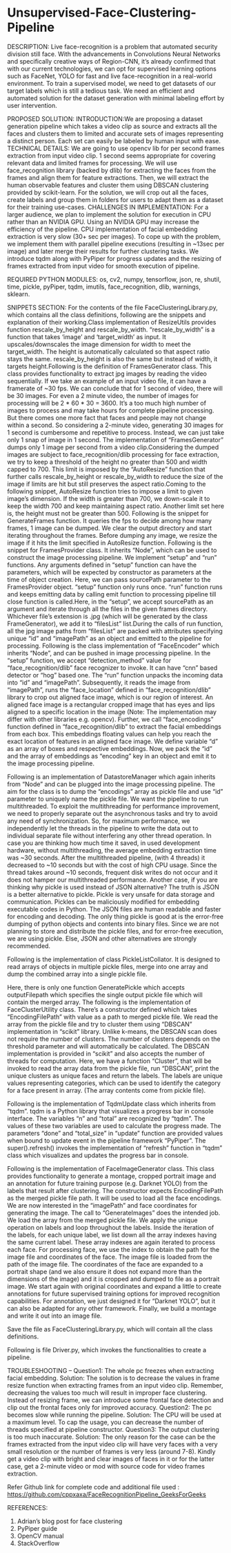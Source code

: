 # Unsupervised-Face-Clustering-Pipeline
DESCRIPTION:
Live face-recognition is a problem that automated security division still face. With the advancements in Convolutions Neural Networks and specifically creative ways of Region-CNN, it’s already confirmed that with our current technologies, we can opt for supervised learning options such as FaceNet, YOLO for fast and live face-recognition in a real-world environment. To train a supervised model, we need to get datasets of our target labels which is still a tedious task. We need an efficient and automated solution for the dataset generation with minimal labeling effort by user intervention. 

PROPOSED SOLUTION:
INTRODUCTION:We are proposing a dataset generation pipeline which takes a video clip as source and extracts all the faces and clusters them to limited and accurate sets of images representing a distinct person. Each set can easily be labeled by human input with ease.
TECHNICAL DETAILS: We are going to use opencv lib for per second frames extraction from input video clip. 1 second seems appropriate for covering relevant data and limited frames for processing. We will use face_recognition library (backed by dlib) for extracting the faces from the frames and align them for feature extractions. Then, we will extract the human observable features and cluster them using DBSCAN clustering provided by scikit-learn. For the solution, we will crop out all the faces, create labels and group them in folders for users to adapt them as a dataset for their training use-cases.
CHALLENGES IN IMPLEMENTATION: For a larger audience, we plan to implement the solution for execution in CPU rather than an NVIDIA GPU. Using an NVIDIA GPU may increase the efficiency of the pipeline. CPU implementation of facial embedding extraction is very slow (30+ sec per images). To cope up with the problem, we implement them with parallel pipeline executions (resulting in ~13sec per image) and later merge their results for further clustering tasks. We introduce tqdm along with PyPiper for progress updates and the resizing of frames extracted from input video for smooth execution of pipeline.
 
 REQUIRED PYTHON MODULES: 
os, cv2, numpy, tensorflow, json, re, shutil, time, pickle, pyPiper, tqdm, imutils, face_recognition, dlib, warnings, sklearn.

SNIPPETS SECTION: 
For the contents of the file FaceClusteringLibrary.py, which contains all the class definitions, following are the snippets and explanation of their working.Class implementation of ResizeUtils provides function rescale_by_height and rescale_by_width. “rescale_by_width” is a function that takes ‘image’ and ‘target_width’ as input. It upscales/downscales the image dimension for width to meet the target_width. The height is automatically calculated so that aspect ratio stays the same. rescale_by_height is also the same but instead of width, it targets height.Following is the definition of FramesGenerator class. This class provides functionality to extract jpg images by reading the video sequentially. If we take an example of an input video file, it can have a framerate of ~30 fps. We can conclude that for 1 second of video, there will be 30 images. For even a 2 minute video, the number of images for processing will be 2 * 60 * 30 = 3600. It’s a too much high number of images to process and may take hours for complete pipeline processing. But there comes one more fact that faces and people may not change within a second. So considering a 2-minute video, generating 30 images for 1 second is cumbersome and repetitive to process. Instead, we can just take only 1 snap of image in 1 second. The implementation of “FramesGenerator” dumps only 1 image per second from a video clip.Considering the dumped images are subject to face_recognition/dlib processing for face extraction, we try to keep a threshold of the height no greater than 500 and width capped to 700. This limit is imposed by the “AutoResize” function that further calls rescale_by_height or rescale_by_width to reduce the size of the image if limits are hit but still preserves the aspect ratio.Coming to the following snippet, AutoResize function tries to impose a limit to given image’s dimension. If the width is greater than 700, we down-scale it to keep the width 700 and keep maintaining aspect ratio. Another limit set here is, the height must not be greater than 500.
Following is the snippet for GenerateFrames function. It queries the fps to decide among how many frames, 1 image can be dumped. We clear the output directory and start iterating throughout the frames. Before dumping any image, we resize the image if it hits the limit specified in AutoResize function.
Following is the snippet for FramesProvider class. It inherits “Node”, which can be used to construct the image processing pipeline. We implement “setup” and “run” functions. Any arguments defined in “setup” function can have the parameters, which will be expected by constructor as parameters at the time of object creation. Here, we can pass sourcePath parameter to the FramesProvider object. “setup” function only runs once. “run” function runs and keeps emitting data by calling emit function to processing pipeline till close function is called.Here, in the “setup”, we accept sourcePath as an argument and iterate through all the files in the given frames directory. Whichever file’s extension is .jpg (which will be generated by the class FrameGenerator), we add it to “filesList” list.During the calls of run function, all the jpg image paths from “filesList” are packed with attributes specifying unique “id” and “imagePath” as an object and emitted to the pipeline for processing.
Following is the class implementation of “FaceEncoder” which inherits “Node”, and can be pushed in image processing pipeline. In the “setup” function, we accept “detection_method” value for “face_recognition/dlib” face recognizer to invoke. It can have “cnn” based detector or “hog” based one. 
The “run” function unpacks the incoming data into “id” and “imagePath”. 
Subsequently, it reads the image from “imagePath”, runs the “face_location” defined in “face_recognition/dlib” library to crop out aligned face image, which is our region of interest. An aligned face image is a rectangular cropped image that has eyes and lips aligned to a specific location in the image (Note: The implementation may differ with other libraries e.g. opencv). 
Further, we call “face_encodings” function defined in “face_recognition/dlib” to extract the facial embeddings from each box. This embeddings floating values can help you reach the exact location of features in an aligned face image. 
We define variable “d” as an array of boxes and respective embeddings. Now, we pack the “id” and the array of embeddings as “encoding” key in an object and emit it to the image processing pipeline.
 
 Following is an implementation of DatastoreManager which again inherits from “Node” and can be plugged into the image processing pipeline. The aim for the class is to dump the “encodings” array as pickle file and use “id” parameter to uniquely name the pickle file. We want the pipeline to run multithreaded. 
To exploit the multithreading for performance improvement, we need to properly separate out the asynchronous tasks and try to avoid any need of synchronization. So, for maximum performance, we independently let the threads in the pipeline to write the data out to individual separate file without interfering any other thread operation. 
In case you are thinking how much time it saved, in used development hardware, without multithreading, the average embedding extraction time was ~30 seconds. After the multithreaded pipeline, (with 4 threads) it decreased to ~10 seconds but with the cost of high CPU usage. 
Since the thread takes around ~10 seconds, frequent disk writes do not occur and it does not hamper our multithreaded performance. 
Another case, if you are thinking why pickle is used instead of JSON alternative? The truth is JSON is a better alternative to pickle. Pickle is very unsafe for data storage and communication. Pickles can be maliciously modified for embedding executable codes in Python. The JSON files are human readable and faster for encoding and decoding. The only thing pickle is good at is the error-free dumping of python objects and contents into binary files. 
Since we are not planning to store and distribute the pickle files, and for error-free execution, we are using pickle. Else, JSON and other alternatives are strongly recommended.
 
 Following is the implementation of class PickleListCollator. It is designed to read arrays of objects in multiple pickle files, merge into one array and dump the combined array into a single pickle file.

Here, there is only one function GeneratePickle which accepts outputFilepath which specifies the single output pickle file which will contain the merged array.
 The following is the implementation of FaceClusterUtility class. There’s a constructor defined which takes “EncodingFilePath” with value as a path to merged pickle file. We read the array from the pickle file and try to cluster them using “DBSCAN” implementation in “scikit” library. Unlike k-means, the DBSCAN scan does not require the number of clusters. The number of clusters depends on the threshold parameter and will automatically be calculated. 
The DBSCAN implementation is provided in “scikit” and also accepts the number of threads for computation.
Here, we have a function “Cluster”, that will be invoked to read the array data from the pickle file, run “DBSCAN”, print the unique clusters as unique faces and return the labels. The labels are unique values representing categories, which can be used to identify the category for a face present in array. (The array contents come from pickle file). 
 
 Following is the implementation of TqdmUpdate class which inherits from “tqdm”. tqdm is a Python library that visualizes a progress bar in console interface. 
The variables “n” and “total” are recognized by “tqdm”. The values of these two variables are used to calculate the progress made. 
The parameters “done” and “total_size” in “update” function are provided values when bound to update event in the pipeline framework “PyPiper”. The super().refresh() invokes the implementation of “refresh” function in “tqdm” class which visualizes and updates the progress bar in console.
 
Following is the implementation of FaceImageGenerator class. This class provides functionality to generate a montage, cropped portrait image and an annotation for future training purpose (e.g. Darknet YOLO) from the labels that result after clustering.
The constructor expects EncodingFilePath as the merged pickle file path. It will be used to load all the face encodings. We are now interested in the “imagePath” and face coordinates for generating the image.
The call to “GenerateImages” does the intended job. We load the array from the merged pickle file. We apply the unique operation on labels and loop throughout the labels. Inside the iteration of the labels, for each unique label, we list down all the array indexes having the same current label. 
These array indexes are again iterated to process each face. 
For processing face, we use the index to obtain the path for the image file and coordinates of the face. 
The image file is loaded from the path of the image file. The coordinates of the face are expanded to a portrait shape (and we also ensure it does not expand more than the dimensions of the image) and it is cropped and dumped to file as a portrait image. 
We start again with original coordinates and expand a little to create annotations for future supervised training options for improved recognition capabilities. 
For annotation, we just designed it for “Darknet YOLO”, but it can also be adapted for any other framework. Finally, we build a montage and write it out into an image file.

Save the file as FaceClusteringLibrary.py, which will contain all the class definitions.

Following is file Driver.py, which invokes the functionalities to create a pipeline. 

TROUBLESHOOTING – 
Question1: The whole pc freezes when extracting facial embedding. 
Solution: The solution is to decrease the values in frame resize function when extracting frames from an input video clip. Remember, decreasing the values too much will result in improper face clustering. Instead of resizing frame, we can introduce some frontal face detection and clip out the frontal faces only for improved accuracy.
Question2: The pc becomes slow while running the pipeline. 
Solution: The CPU will be used at a maximum level. To cap the usage, you can decrease the number of threads specified at pipeline constructor.
Question3: The output clustering is too much inaccurate. 
Solution: The only reason for the case can be the frames extracted from the input video clip will have very faces with a very small resolution or the number of frames is very less (around 7-8). Kindly get a video clip with bright and clear images of faces in it or for the latter case, get a 2-minute video or mod with source code for video frames extraction.

Refer Github link for complete code and additional file used : https://github.com/cppxaxa/FaceRecognitionPipeline_GeeksForGeeks 
  
REFERENCES: 
1. Adrian’s blog post for face clustering 
2. PyPiper guide 
3. OpenCV manual 
4. StackOverflow
 





 


 




 
